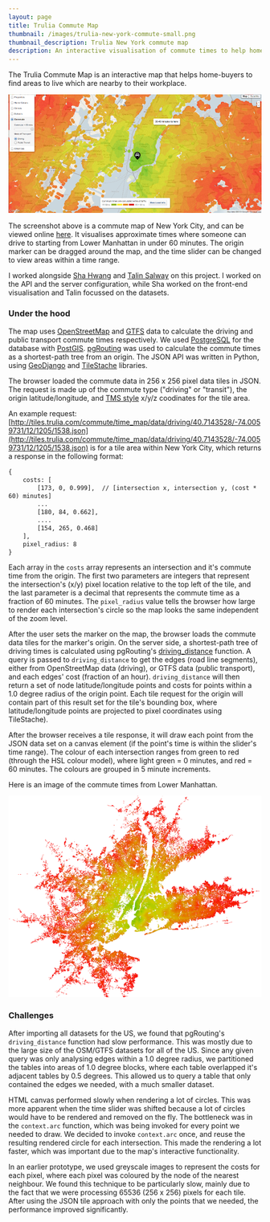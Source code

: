 ```yaml
---
layout: page
title: Trulia Commute Map
thumbnail: /images/trulia-new-york-commute-small.png
thumbnail_description: Trulia New York commute map
description: An interactive visualisation of commute times to help home buyers decide where they want to live.
---
```



The Trulia Commute Map is an interactive map that helps home-buyers to find areas to live which are nearby to their workplace.

![Commute times for New York City](/images/trulia-new-york-commute.png "Commute times for New York City")

The screenshot above is a commute map of New York City, and can be viewed online [here](http://www.trulia.com/local#commute/new-york-ny). It visualises approximate times where someone can drive to starting from Lower Manhattan in under 60 minutes. The origin marker can be dragged around the map, and the time slider can be changed to view areas within a time range.

I worked alongside [Sha Hwang](http://postarchitectural.com) and [Talin Salway](https://twitter.com/YenTheFirst) on this project. I worked on the API and the server configuration, while Sha worked on the front-end visualisation and Talin focussed on the datasets.

### Under the hood
The map uses [OpenStreetMap](http://osm.org) and [GTFS](https://developers.google.com/transit/gtfs/reference) data to calculate the driving and public transport commute times respectively. We used [PostgreSQL](http://postgresql.org) for the database with [PostGIS](http://postgis.refractions.org). [pgRouting](http://pgrouting.net) was used to calculate the commute times as a shortest-path tree from an origin. The JSON API was written in Python, using [GeoDjango](http://geodjango.org) and [TileStache](http://tilestache.org) libraries.

The browser loaded the commute data in 256 x 256 pixel data tiles in JSON. The request is made up of the commute type ("driving" or "transit"), the origin latitude/longitude, and [TMS style](http://en.wikipedia.org/wiki/Tile_Map_Service) x/y/z coodinates for the tile area.

An example request: [http://tiles.trulia.com/commute/time_map/data/driving/40.7143528/-74.0059731/12/1205/1538.json](http://tiles.trulia.com/commute/time_map/data/driving/40.7143528/-74.0059731/12/1205/1538.json) is for a tile area within New York City, which returns a response in the following format:

    {
        costs: [
            [173, 0, 0.999],  // [intersection x, intersection y, (cost * 60) minutes]
            ...
            [180, 84, 0.662],
            ....
            [154, 265, 0.468]
        ],
        pixel_radius: 8
    }

Each array in the `costs` array represents an intersection and it's commute time from the origin. The first two parameters are integers that represent the intersection's (x/y) pixel location relative to the top left of the tile, and the last parameter is a decimal that represents the commute time as a fraction of 60 minutes. The `pixel_radius` value tells the browser how large to render each intersection's circle so the map looks the same independent of the zoom level.

After the user sets the marker on the map, the browser loads the commute data tiles for the marker's origin. On the server side, a shortest-path tree of driving times is calculated using pgRouting's [driving_distance](http://pgrouting.org/docs/1.x/dd.html) function. A query is passed to `driving_distance` to get the edges (road line segments), either from OpenStreetMap data (driving), or GTFS data (public transport), and each edges' cost (fraction of an hour). `driving_distance` will then return a set of node latitude/longitude points and costs for points within a 1.0 degree radius of the origin point. Each tile request for the origin will contain part of this result set for the tile's bounding box, where latitude/longitude points are projected to pixel coordinates using TileStache).

After the browser receives a tile response, it will draw each point from the JSON data set on a canvas element (if the point's time is within the slider's time range). The colour of each intersection ranges from green to red (through the HSL colour model), where light green = 0 minutes, and red = 60 minutes. The colours are grouped in 5 minute increments. 

Here is an image of the commute times from Lower Manhattan.

![Raw commute times for New York](/images/driving-time-new-york.png "Raw Commute times for New York")

### Challenges
After importing all datasets for the US, we found that pgRouting's `driving_distance` function had slow performance. This was mostly due to the large size of the OSM/GTFS datasets for all of the US. Since any given query was only analysing edges within a 1.0 degree radius, we partitioned the tables into areas of 1.0 degree blocks, where each table overlapped it's adjacent tables by 0.5 degrees. This allowed us to query a table that only contained the edges we needed, with a much smaller dataset.

HTML canvas performed slowly when rendering a lot of circles. This was more apparent when the time slider was shifted because a lot of circles would have to be rendered and removed on the fly. The bottleneck was in the `context.arc` function, which was being invoked for every point we needed to draw. We decided to invoke `context.arc` once, and reuse the resulting rendered circle for each intersection. This made the rendering a lot faster, which was important due to the map's interactive functionality.

In an earlier prototype, we used greyscale images to represent the costs for each pixel, where each pixel was coloured by the node of the nearest neighbour. We found this technique to be particularly slow, mainly due to the fact that we were processing 65536 (256 x 256) pixels for each tile. After using the JSON tile approach with only the points that we needed, the performance improved significantly.
